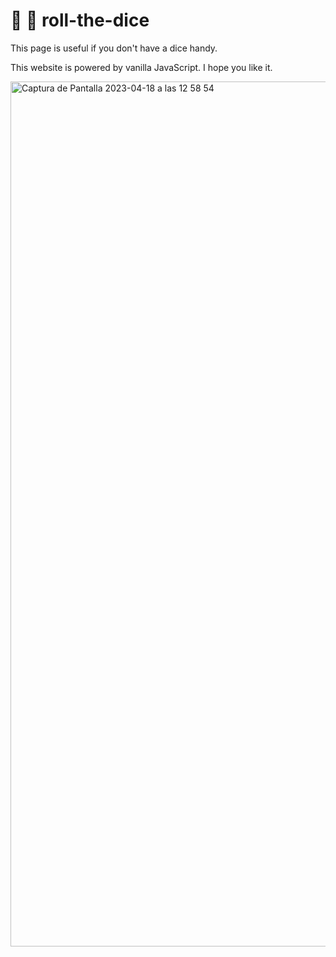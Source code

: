 # 🎲 🎲 roll-the-dice   

This page is useful if you don't have a dice handy.

This website is powered by vanilla JavaScript. I hope you like it.

<img width="1384" alt="Captura de Pantalla 2023-04-18 a las 12 58 54" src="https://user-images.githubusercontent.com/112553001/232757431-c789de53-7860-4e2a-96e7-fbd97b61f4e8.png">
